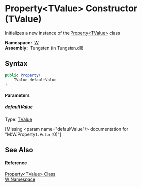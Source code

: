 Property&lt;TValue> Constructor (TValue)
========================================
   Initializes a new instance of the [Property&lt;TValue>][1] class

  **Namespace:**  [W][2]  
  **Assembly:**  Tungsten (in Tungsten.dll)

Syntax
------

```csharp
public Property(
	TValue defaultValue
)
```

#### Parameters

##### *defaultValue*
Type: [TValue][1]  

[Missing &lt;param name="defaultValue"/> documentation for "M:W.Property`1.#ctor(`0)"]



See Also
--------

#### Reference
[Property&lt;TValue> Class][1]  
[W Namespace][2]  

[1]: README.md
[2]: ../README.md